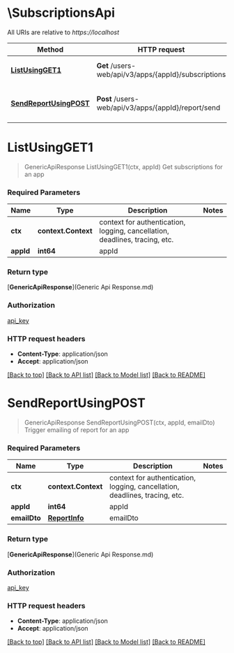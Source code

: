# \SubscriptionsApi

All URIs are relative to *https://localhost*

Method | HTTP request | Description
------------- | ------------- | -------------
[**ListUsingGET1**](SubscriptionsApi.md#ListUsingGET1) | **Get** /users-web/api/v3/apps/{appId}/subscriptions | Get subscriptions for an app
[**SendReportUsingPOST**](SubscriptionsApi.md#SendReportUsingPOST) | **Post** /users-web/api/v3/apps/{appId}/report/send | Trigger emailing of report for an app


# **ListUsingGET1**
> GenericApiResponse ListUsingGET1(ctx, appId)
Get subscriptions for an app

### Required Parameters

Name | Type | Description  | Notes
------------- | ------------- | ------------- | -------------
 **ctx** | **context.Context** | context for authentication, logging, cancellation, deadlines, tracing, etc.
  **appId** | **int64**| appId | 

### Return type

[**GenericApiResponse**](Generic Api Response.md)

### Authorization

[api_key](../README.md#api_key)

### HTTP request headers

 - **Content-Type**: application/json
 - **Accept**: application/json

[[Back to top]](#) [[Back to API list]](../README.md#documentation-for-api-endpoints) [[Back to Model list]](../README.md#documentation-for-models) [[Back to README]](../README.md)

# **SendReportUsingPOST**
> GenericApiResponse SendReportUsingPOST(ctx, appId, emailDto)
Trigger emailing of report for an app

### Required Parameters

Name | Type | Description  | Notes
------------- | ------------- | ------------- | -------------
 **ctx** | **context.Context** | context for authentication, logging, cancellation, deadlines, tracing, etc.
  **appId** | **int64**| appId | 
  **emailDto** | [**ReportInfo**](ReportInfo.md)| emailDto | 

### Return type

[**GenericApiResponse**](Generic Api Response.md)

### Authorization

[api_key](../README.md#api_key)

### HTTP request headers

 - **Content-Type**: application/json
 - **Accept**: application/json

[[Back to top]](#) [[Back to API list]](../README.md#documentation-for-api-endpoints) [[Back to Model list]](../README.md#documentation-for-models) [[Back to README]](../README.md)

